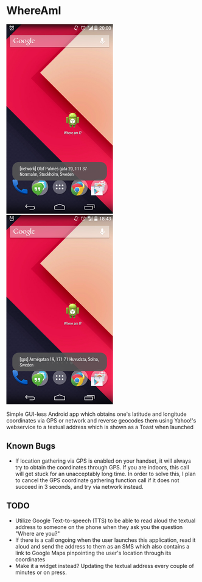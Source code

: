WhereAmI
========

![Screenshot](screenshot1.png?raw=true)
![Screenshot](screenshot2.png?raw=true)

Simple GUI-less Android app which obtains one's latitude and longitude coordinates via GPS or network and reverse geocodes them using Yahoo!'s webservice to a textual address which is shown as a Toast when launched

Known Bugs
----
* If location gathering via GPS is enabled on your handset, it will always try to obtain the coordinates through GPS. If you are indoors, this call will get stuck for an unacceptably long time. In order to solve this, I plan to cancel the GPS coordinate gathering function call if it does not succeed in 3 seconds, and try via network instead.

TODO
----
* Utilize Google Text-to-speech (TTS) to be able to read aloud the textual address to someone on the phone when they ask you the question "Where are you?"
* If there is a call ongoing when the user launches this application, read it aloud and send the address to them as an SMS which also contains a link to Google Maps pinpointing the user's location through its coordinates
* Make it a widget instead? Updating the textual address every couple of minutes or on press.


